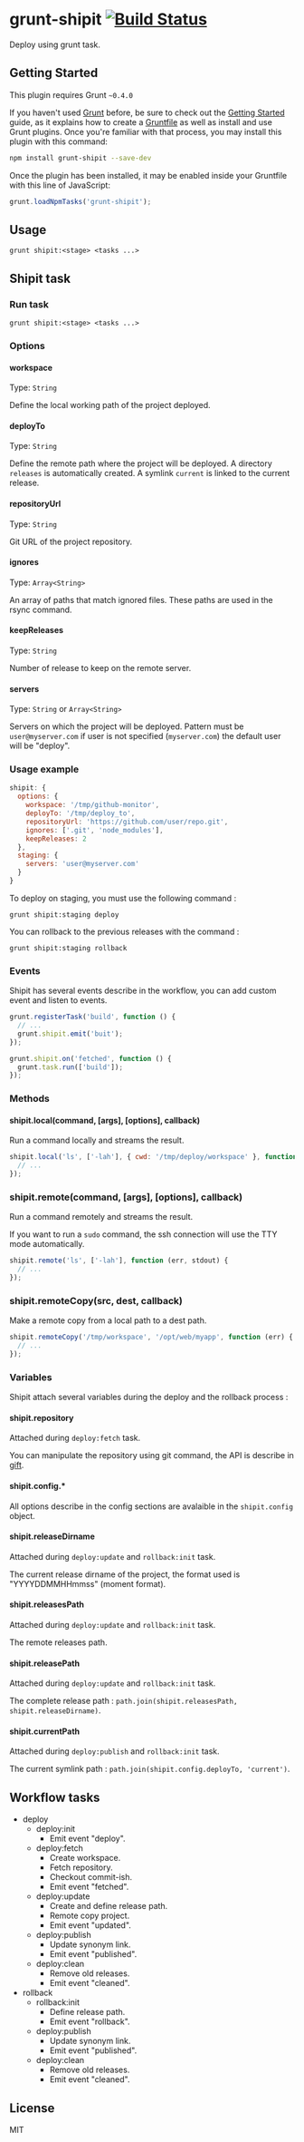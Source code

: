 # grunt-shipit [![Build Status](https://travis-ci.org/neoziro/grunt-shipit.png?branch=master)](https://travis-ci.org/neoziro/grunt-shipit)

Deploy using grunt task.

## Getting Started
This plugin requires Grunt `~0.4.0`

If you haven't used [Grunt](http://gruntjs.com/) before, be sure to check out the [Getting Started](http://gruntjs.com/getting-started) guide, as it explains how to create a [Gruntfile](http://gruntjs.com/sample-gruntfile) as well as install and use Grunt plugins. Once you're familiar with that process, you may install this plugin with this command:

```sh
npm install grunt-shipit --save-dev
```

Once the plugin has been installed, it may be enabled inside your Gruntfile with this line of JavaScript:

```js
grunt.loadNpmTasks('grunt-shipit');
```

## Usage

```
grunt shipit:<stage> <tasks ...>
```

## Shipit task

### Run task

```
grunt shipit:<stage> <tasks ...>
```

### Options

#### workspace

Type: `String`

Define the local working path of the project deployed.

#### deployTo

Type: `String`

Define the remote path where the project will be deployed. A directory `releases` is automatically created. A symlink `current` is linked to the current release.

#### repositoryUrl

Type: `String`

Git URL of the project repository.

#### ignores

Type: `Array<String>`

An array of paths that match ignored files. These paths are used in the rsync command.

#### keepReleases

Type: `String`

Number of release to keep on the remote server.

#### servers

Type: `String` or `Array<String>`

Servers on which the project will be deployed. Pattern must be `user@myserver.com` if user is not specified (`myserver.com`) the default user will be "deploy".

### Usage example

```js
shipit: {
  options: {
    workspace: '/tmp/github-monitor',
    deployTo: '/tmp/deploy_to',
    repositoryUrl: 'https://github.com/user/repo.git',
    ignores: ['.git', 'node_modules'],
    keepReleases: 2
  },
  staging: {
    servers: 'user@myserver.com'
  }
}
```

To deploy on staging, you must use the following command :

```
grunt shipit:staging deploy
```

You can rollback to the previous releases with the command :

```
grunt shipit:staging rollback
```

### Events

Shipit has several events describe in the workflow, you can add custom event and listen to events.

```js
grunt.registerTask('build', function () {
  // ...
  grunt.shipit.emit('buit');
});

grunt.shipit.on('fetched', function () {
  grunt.task.run(['build']);
});

```

### Methods

#### shipit.local(command, [args], [options], callback)

Run a command locally and streams the result.

```js
shipit.local('ls', ['-lah'], { cwd: '/tmp/deploy/workspace' }, function (err, stdout) {
  // ...
});
```

### shipit.remote(command, [args], [options], callback)

Run a command remotely and streams the result.

If you want to run a `sudo` command, the ssh connection will use the TTY mode automatically.

```js
shipit.remote('ls', ['-lah'], function (err, stdout) {
  // ...
});
```

### shipit.remoteCopy(src, dest, callback)

Make a remote copy from a local path to a dest path.

```js
shipit.remoteCopy('/tmp/workspace', '/opt/web/myapp', function (err) {
  // ...
});
```

### Variables

Shipit attach several variables during the deploy and the rollback process :

#### shipit.repository

Attached during `deploy:fetch` task.

You can manipulate the repository using git command, the API is describe in [gift](https://github.com/sentientwaffle/gift).

#### shipit.config.*

All options describe in the config sections are avalaible in the `shipit.config` object.

#### shipit.releaseDirname

Attached during `deploy:update` and `rollback:init` task.

The current release dirname of the project, the format used is "YYYYDDMMHHmmss" (moment format).

#### shipit.releasesPath

Attached during `deploy:update` and `rollback:init` task.

The remote releases path.

#### shipit.releasePath

Attached during `deploy:update` and `rollback:init` task.

The complete release path : `path.join(shipit.releasesPath, shipit.releaseDirname)`.

#### shipit.currentPath

Attached during `deploy:publish` and `rollback:init` task.

The current symlink path : `path.join(shipit.config.deployTo, 'current')`.

## Workflow tasks

- deploy
  - deploy:init
    - Emit event "deploy".
  - deploy:fetch
    - Create workspace.
    - Fetch repository.
    - Checkout commit-ish.
    - Emit event "fetched".
  - deploy:update
    - Create and define release path.
    - Remote copy project.
    - Emit event "updated".
  - deploy:publish
    - Update synonym link.
    - Emit event "published".
  - deploy:clean
    - Remove old releases.
    - Emit event "cleaned".
- rollback
  - rollback:init
    - Define release path.
    - Emit event "rollback".
  - deploy:publish
    - Update synonym link.
    - Emit event "published".
  - deploy:clean
    - Remove old releases.
    - Emit event "cleaned".

## License

MIT